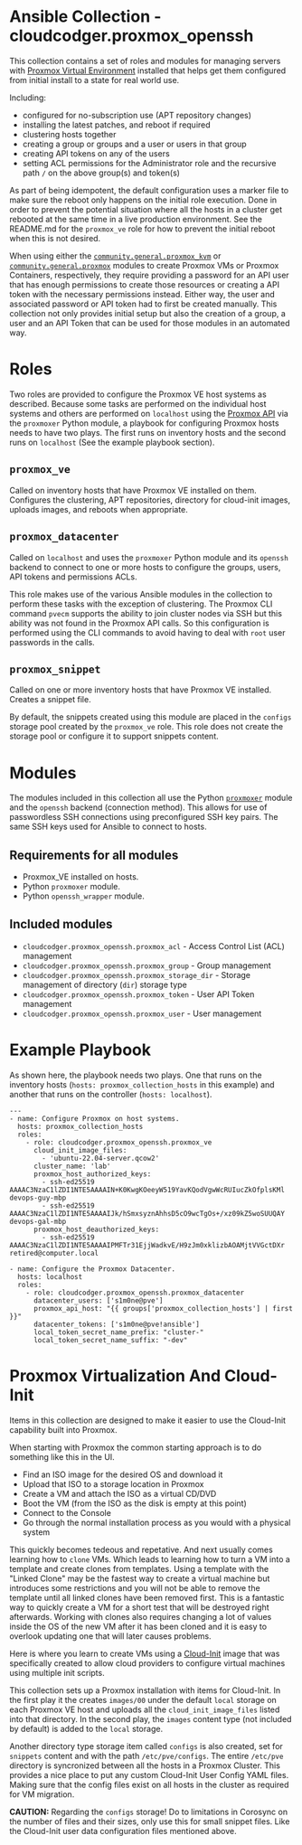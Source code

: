 # Ansible Collection - cloudcodger.proxmox_openssh

This collection contains a set of roles and modules for managing servers with
[Proxmox Virtual Environment](https://www.proxmox.com/en/proxmox-virtual-environment/overview)
installed that helps get them configured from initial install to a state for real world use.

Including:

- configured for no-subscription use (APT repository changes)
- installing the latest patches, and reboot if required
- clustering hosts together
- creating a group or groups and a user or users in that group
- creating API tokens on any of the users
- setting ACL permissions for the Administrator role and the recursive path `/` on the above group(s) and token(s)

As part of being idempotent, the default configuration uses a marker file to make sure the reboot only happens on the initial role execution. Done in order to prevent the potential situation where all the hosts in a cluster get rebooted at the same time in a live production environment. See the README.md for the `proxmox_ve` role for how to prevent the initial reboot when this is not desired.

When using either the [`community.general.proxmox_kvm`](https://docs.ansible.com/ansible/latest/collections/community/general/proxmox_kvm_module.html) or [`community.general.proxmox`](https://docs.ansible.com/ansible/latest/collections/community/general/proxmox_module.html) modules to create Proxmox VMs or Proxmox Containers, respectively, they require providing a password for an API user that has enough permissions to create those resources or creating a API token with the necessary permissions instead. Either way, the user and associated password or API token had to first be created manually. This collection not only provides initial setup but also the creation of a group, a user and an API Token that can be used for those modules in an automated way.

# Roles

Two roles are provided to configure the Proxmox VE host systems as described. Because some tasks are performed on the individual host systems and others are performed on `localhost` using the [Proxmox API](https://pve.proxmox.com/pve-docs/api-viewer/) via the `proxmoxer` Python module, a playbook for configuring Proxmox hosts needs to have two plays. The first runs on inventory hosts and the second runs on `localhost` (See the example playbook section).

## `proxmox_ve`

Called on inventory hosts that have Proxmox VE installed on them. Configures the clustering, APT repositories, directory for cloud-init images, uploads images, and reboots when appropriate.

## `proxmox_datacenter`

Called on `localhost` and uses the `proxmoxer` Python module and its `openssh` backend to connect to one or more hosts to configure the groups, users, API tokens and permissions ACLs.

This role makes use of the various Ansible modules in the collection to perform these tasks with the exception of clustering. The Proxmox CLI command `pvecm` supports the ability to join cluster nodes via SSH but this ability was not found in the Proxmox API calls. So this configuration is performed using the CLI commands to avoid having to deal with `root` user passwords in the calls.

## `proxmox_snippet`

Called on one or more inventory hosts that have Proxmox VE installed. Creates a snippet file.

By default, the snippets created using this module are placed in the `configs` storage pool created by the `proxmox_ve` role. This role does not create the storage pool or configure it to support snippets content.

# Modules

The modules included in this collection all use the Python [`proxmoxer`](https://proxmoxer.github.io/docs/2.0/) module and the `openssh` backend (connection method). This allows for use of passwordless SSH connections using preconfigured SSH key pairs. The same SSH keys used for Ansible to connect to hosts.

## Requirements for all modules

- Proxmox_VE installed on hosts.
- Python `proxmoxer` module.
- Python `openssh_wrapper` module.

## Included modules

- `cloudcodger.proxmox_openssh.proxmox_acl` - Access Control List (ACL) management
- `cloudcodger.proxmox_openssh.proxmox_group` - Group management
- `cloudcodger.proxmox_openssh.proxmox_storage_dir` - Storage management of directory (`dir`) storage type
- `cloudcodger.proxmox_openssh.proxmox_token` - User API Token management
- `cloudcodger.proxmox_openssh.proxmox_user` - User management

# Example Playbook

As shown here, the playbook needs two plays. One that runs on the inventory hosts (`hosts: proxmox_collection_hosts` in this example) and another that runs on the controller (`hosts: localhost`).

```
---
- name: Configure Proxmox on host systems.
  hosts: proxmox_collection_hosts
  roles:
    - role: cloudcodger.proxmox_openssh.proxmox_ve
      cloud_init_image_files:
        - 'ubuntu-22.04-server.qcow2'
      cluster_name: 'lab'
      proxmox_host_authorized_keys:
        - ssh-ed25519 AAAAC3NzaC1lZDI1NTE5AAAAIN+K0KwgKOeeyW519YavKQodVgwWcRUIucZkOfplsKMl devops-guy-mbp
        - ssh-ed25519 AAAAC3NzaC1lZDI1NTE5AAAAIJk/hSmxsyznAhhsD5cO9wcTgOs+/xz09kZ5woSUUQAY devops-gal-mbp
      proxmox_host_deauthorized_keys:
        - ssh-ed25519 AAAAC3NzaC1lZDI1NTE5AAAAIPMFTr31EjjWadkvE/H9zJm0xklizbAOAMjtVVGctDXr retired@computer.local

- name: Configure the Proxmox Datacenter.
  hosts: localhost
  roles:
    - role: cloudcodger.proxmox_openssh.proxmox_datacenter
      datacenter_users: ['s1m0ne@pve']
      proxmox_api_host: "{{ groups['proxmox_collection_hosts'] | first }}"
      datacenter_tokens: ['s1m0ne@pve!ansible']
      local_token_secret_name_prefix: "cluster-"
      local_token_secret_name_suffix: "-dev"
```

# Proxmox Virtualization And Cloud-Init

Items in this collection are designed to make it easier to use the Cloud-Init capability built into Proxmox.

When starting with Proxmox the common starting approach is to do something like this in the UI.

- Find an ISO image for the desired OS and download it
- Upload that ISO to a storage location in Proxmox
- Create a VM and attach the ISO as a virtual CD/DVD
- Boot the VM (from the ISO as the disk is empty at this point)
- Connect to the Console
- Go through the normal installation process as you would with a physical system

This quickly becomes tedeous and repetative. And next usually comes learning how to `clone` VMs.
Which leads to learning how to turn a VM into a template and create clones from templates.
Using a template with the "Linked Clone" may be the fastest way to create a virtual machine but introduces some restrictions and you will not be able to remove the template until all linked clones have been removed first.
This is a fantastic way to quickly create a VM for a short test that will be destroyed right afterwards.
Working with clones also requires changing a lot of values inside the OS of the new VM after it has been cloned and it is easy to overlook updating one that will later causes problems.

Here is where you learn to create VMs using a [Cloud-Init](https://cloudinit.readthedocs.io/en/latest/) image that was specifically created to allow cloud providers to configure virtual machines using multiple init scripts.

This collection sets up a Proxmox installation with items for Cloud-Init.
In the first play it the creates `images/00` under the default `local` storage on each Proxmox VE host and
uploads all the `cloud_init_image_files` listed into that directory.
In the second play, the `images` content type (not included by default) is added to the `local` storage.

Another directory type storage item called `configs` is also created, set for `snippets` content and with the path `/etc/pve/configs`.
The entire `/etc/pve` directory is syncronized between all the hosts in a Proxmox Cluster.
This provides a nice place to put any custom Cloud-Init User Config YAML files.
Making sure that the config files exist on all hosts in the cluster as required for VM migration.

**CAUTION:** Regarding the `configs` storage! Do to limitations in Corosync on the number of files and their sizes, only use this for small snippet files. Like the Cloud-Init user data configuration files mentioned above.
